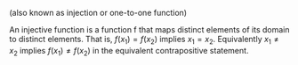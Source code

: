 (also known as injection or one-to-one function)

An injective function is a function f that maps distinct elements of its domain to distinct elements. That is, $f(x_1) = f(x_2)$ implies $x_1 = x_2$. Equivalently $x_1 \neq x_2$ implies $f(x_1) \neq f(x_2)$ in the equivalent contrapositive statement.